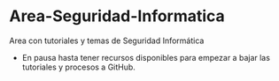 # Area-Seguridad-Informatica
Area con tutoriales y temas de Seguridad Informática
- En pausa hasta tener recursos disponibles para empezar a bajar las tutoriales y procesos a GitHub.
